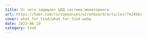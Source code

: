 ```yaml
---
title: От чего защищает ЦОД система мониторинга
url: https://habr.com/ru/companies/wirenboard/articles/742458/
cover: what_for_tsod/what_for_tsod.webp
date: 2023-06-19
category: tsod
---
```

